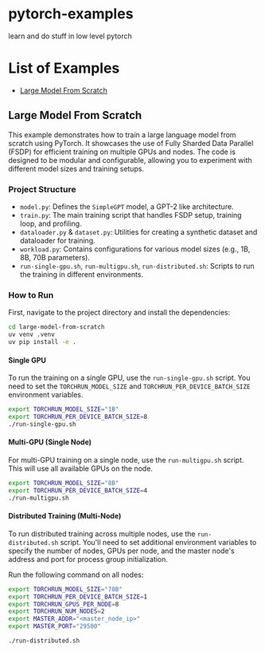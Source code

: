 # pytorch-examples
learn and do stuff in low level pytorch

# List of Examples

- [Large Model From Scratch](#large-model-from-scratch)

## Large Model From Scratch

This example demonstrates how to train a large language model from scratch using PyTorch. It showcases the use of Fully Sharded Data Parallel (FSDP) for efficient training on multiple GPUs and nodes. The code is designed to be modular and configurable, allowing you to experiment with different model sizes and training setups.

### Project Structure

- `model.py`: Defines the `SimpleGPT` model, a GPT-2 like architecture.
- `train.py`: The main training script that handles FSDP setup, training loop, and profiling.
- `dataloader.py` & `dataset.py`: Utilities for creating a synthetic dataset and dataloader for training.
- `workload.py`: Contains configurations for various model sizes (e.g., 1B, 8B, 70B parameters).
- `run-single-gpu.sh`, `run-multigpu.sh`, `run-distributed.sh`: Scripts to run the training in different environments.

### How to Run

First, navigate to the project directory and install the dependencies:
```bash
cd large-model-from-scratch
uv venv .venv
uv pip install -e .
```

#### Single GPU

To run the training on a single GPU, use the `run-single-gpu.sh` script. You need to set the `TORCHRUN_MODEL_SIZE` and `TORCHRUN_PER_DEVICE_BATCH_SIZE` environment variables.

```bash
export TORCHRUN_MODEL_SIZE="1B"
export TORCHRUN_PER_DEVICE_BATCH_SIZE=8
./run-single-gpu.sh
```

#### Multi-GPU (Single Node)

For multi-GPU training on a single node, use the `run-multigpu.sh` script. This will use all available GPUs on the node.

```bash
export TORCHRUN_MODEL_SIZE="8B"
export TORCHRUN_PER_DEVICE_BATCH_SIZE=4
./run-multigpu.sh
```

#### Distributed Training (Multi-Node)

To run distributed training across multiple nodes, use the `run-distributed.sh` script. You'll need to set additional environment variables to specify the number of nodes, GPUs per node, and the master node's address and port for process group initialization.

Run the following command on all nodes:
```bash
export TORCHRUN_MODEL_SIZE="70B"
export TORCHRUN_PER_DEVICE_BATCH_SIZE=1
export TORCHRUN_GPUS_PER_NODE=8
export TORCHRUN_NUM_NODES=2
export MASTER_ADDR="<master_node_ip>"
export MASTER_PORT="29500"

./run-distributed.sh
```
```